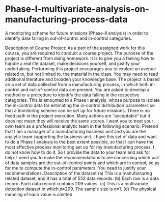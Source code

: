 # Phase-I-multivariate-analysis-on-manufacturing-process-data
A monitoring scheme for future missions (Phase-II analysis) in order to identify data falling in out-of-control and in-control categories. 

Description of Course Project:
As a part of the assigned work for this course, you are required to conduct a course project. The purpose of the project is different from doing homework. It is to give you a feeling how to handle a real life dataset, make decisions yourself, and justify your undertaking. Performing this project encourages you to explore an avenue related to, but not limited to, the material in the class. You may need to read additional literature and broaden your knowledge base.
The project is based on a set of data collected from a manufacturing process, in which both in-control and out-of-control data are present. You are asked to develop a method or a procedure to identify the data falling in the respective categories. This is amounted to a Phase I analysis, whose purpose to isolate the in-control data for estimating the in-control distribution parameters so that a monitoring scheme can be set up for future missions.
There is no fixed path in the project execution. Many actions are “acceptable” but it does not mean they will receive the same scores. I want you to treat your own team as a professional analytic team in the following scenario. Pretend that I am a manager of a manufacturing business unit and you are the analytic team supporting the business unit. I have this set of data and want to do a Phase I analysis to the best extent possible, so that I can have the most effective process monitoring set up for my manufacturing process. I do not know how to do it. So I provide the data to your team and ask for help. I need you to make the recommendations to me concerning which part of data samples are the out-of-control points and which are in control, so as for me to compute the in-control parameters. You need to justify your recommendations.
Description of the dataset
(a) This is a manufacturing related dataset, and it has a total of 552 data records.
(b) Each row is a data record. Each data record contains 209 values.
(c) This is a multivariate detection dataset in which 𝑝=209. The sample size is 𝑛=1.
(d) The physical meaning of each value is omitted.
